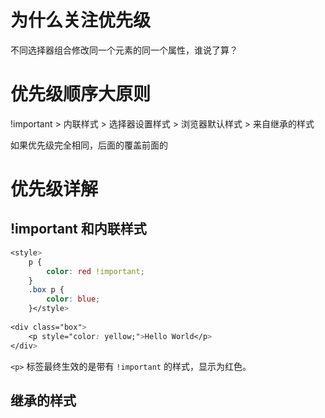 # 为什么关注优先级

不同选择器组合修改同一个元素的同一个属性，谁说了算？

# 优先级顺序大原则

!important > 内联样式 > 选择器设置样式 > 浏览器默认样式 > 来自继承的样式

如果优先级完全相同，后面的覆盖前面的

# 优先级详解
## !important 和内联样式

```css
<style>  
    p {  
        color: red !important;  
    }  
    .box p {  
        color: blue;  
    }</style>  
  
<div class="box">  
    <p style="color: yellow;">Hello World</p>  
</div>
```

`<p>` 标签最终生效的是带有 `!important` 的样式，显示为红色。

## 继承的样式

